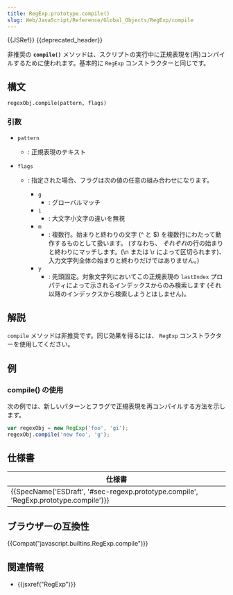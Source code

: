 ```yaml
---
title: RegExp.prototype.compile()
slug: Web/JavaScript/Reference/Global_Objects/RegExp/compile
---
```


{{JSRef}} {{deprecated_header}}

非推奨の **`compile()`** メソッドは、スクリプトの実行中に正規表現を(再)コンパイルするために使われます。基本的に `RegExp` コンストラクターと同じです。

## 構文

```
regexObj.compile(pattern, flags)
```

### 引数

- `pattern`
  - : 正規表現のテキスト
- `flags`

  - : 指定された場合、フラグは次の値の任意の組み合わせになります。

    - `g`
      - : グローバルマッチ
    - `i`
      - : 大文字小文字の違いを無視
    - `m`
      - : 複数行。始まりと終わりの文字 (^ と $) を複数行にわたって動作するものとして扱います。 (すなわち、 *それぞれ*の行の始まりと終わりにマッチします。(\n または \r によって区切られます)、入力文字列全体の始まりと終わりだけではありません。)
    - `y`
      - : 先頭固定。対象文字列においてこの正規表現の `lastIndex` プロパティによって示されるインデックスからのみ検索します (それ以降のインデックスから検索しようとはしません)。

## 解説

`compile` メソッドは非推奨です。同じ効果を得るには、 `RegExp` コンストラクターを使用してください。

## 例

### compile() の使用

次の例では、新しいパターンとフラグで正規表現を再コンパイルする方法を示します。

```js
var regexObj = new RegExp('foo', 'gi');
regexObj.compile('new foo', 'g');
```

## 仕様書

| 仕様書                                                                                                           |
| ---------------------------------------------------------------------------------------------------------------- |
| {{SpecName('ESDraft', '#sec-regexp.prototype.compile', 'RegExp.prototype.compile')}} |

## ブラウザーの互換性

{{Compat("javascript.builtins.RegExp.compile")}}

## 関連情報

- {{jsxref("RegExp")}}
